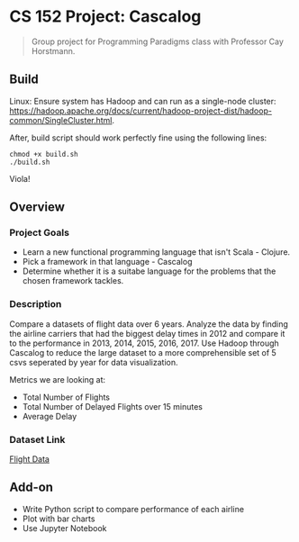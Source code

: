 # CS 152 Project: Cascalog

> Group project for Programming Paradigms class with Professor Cay Horstmann.


## Build 
Linux: 
Ensure system has Hadoop and can run as a single-node cluster:
https://hadoop.apache.org/docs/current/hadoop-project-dist/hadoop-common/SingleCluster.html.

After, build script should work perfectly fine using the following lines:

```
chmod +x build.sh
./build.sh
```
 
 Viola!


## Overview

### Project Goals

* Learn a new functional programming language that isn't Scala - Clojure.
* Pick a framework in that language - Cascalog
* Determine whether it is a suitabe language for the problems that the chosen framework tackles. 

### Description 
Compare a datasets of flight data over 6 years. Analyze the data by finding the airline carriers that had the biggest delay times in 2012 and compare it to the performance in 2013, 2014, 2015, 2016, 2017. Use Hadoop through Cascalog to reduce the large dataset to a more comprehensible set of 5 csvs seperated by year for data visualization.

Metrics we are looking at:

* Total Number of Flights
* Total Number of Delayed Flights over 15 minutes
* Average Delay

### Dataset Link

[Flight Data](http://stat-computing.org/dataexpo/2009/the-data.html)

## Add-on

* Write Python script to compare performance of each airline
* Plot with bar charts
* Use Jupyter Notebook
